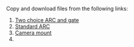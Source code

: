 <p>Copy and download files from the following links:</p>
<ol>
<li><a href="https://www.tinkercad.com/things/kH0fTTrz5GO-two-choice-arc-and-gate">Two choice ARC and gate</a></li>
<li><a href="https://www.tinkercad.com/things/1CsP4umKqqb-standard-arc">Standard ARC</a></li>
<li><a href="https://www.tinkercad.com/things/cAPs0BvGr01-camera-mount">Camera mount</a></li>
<li></li>
</ol>

